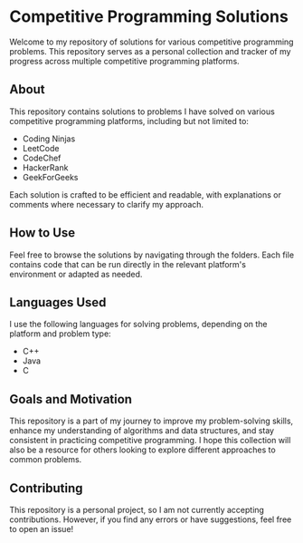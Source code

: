 # Competitive Programming Solutions

Welcome to my repository of solutions for various competitive programming problems. 
This repository serves as a personal collection and tracker of my progress across multiple competitive programming platforms.

## About

This repository contains solutions to problems I have solved on various competitive programming platforms, including but not limited to:

- Coding Ninjas
- LeetCode
- CodeChef
- HackerRank
- GeekForGeeks

Each solution is crafted to be efficient and readable, with explanations or comments where necessary to clarify my approach.

## How to Use

Feel free to browse the solutions by navigating through the folders. Each file contains code that can be run directly in the relevant platform's environment or adapted as needed.

## Languages Used

I use the following languages for solving problems, depending on the platform and problem type:
- C++
- Java
- C

## Goals and Motivation

This repository is a part of my journey to improve my problem-solving skills, enhance my understanding of algorithms and data structures, and stay consistent in practicing competitive programming. I hope this collection will also be a resource for others looking to explore different approaches to common problems.

## Contributing

This repository is a personal project, so I am not currently accepting contributions. However, if you find any errors or have suggestions, feel free to open an issue!
